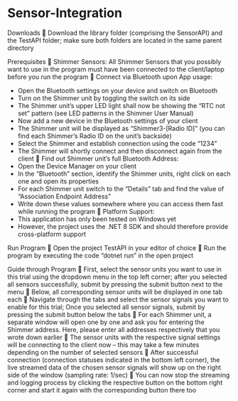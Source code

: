 # Sensor-Integration

Downloads
	Download the library folder (comprising the SensorAPI) and the TestAPI folder; make sure both folders are located in the same parent directory

Prerequisites
	Shimmer Sensors: All Shimmer Sensors that you possibly want to use in the program must have been connected to the client/laptop before you run the program
	Connect via Bluetooth upon App usage: 
-	Open the Bluetooth settings on your device and switch on Bluetooth
-	Turn on the Shimmer unit by toggling the switch on its side
-	The Shimmer unit’s upper LED light shall now be showing the “RTC not set” pattern (see LED patterns in the Shimmer User Manual)
-	Now add a new device in the Bluetooth settings of your client
-	The Shimmer unit will be displayed as “Shimmer3-[Radio ID]” (you can find each Shimmer’s Radio ID on the unit’s backside)
-	Select the Shimmer and establish connection using the code “1234”
-	The Shimmer will shortly connect and then disconnect again from the client
	Find out Shimmer unit’s full Bluetooth Address:
-	Open the Device Manager on your client
-	In the “Bluetooth” section, identify the Shimmer units, right click on each one and open its properties
-	For each Shimmer unit switch to the “Details” tab and find the value of “Association Endpoint Address”
-	Write down these values somewhere where you can access them fast while running the program
	Platform Support:
-	This application has only been tested on Windows yet
-	However, the project uses the .NET 8 SDK and should therefore provide cross-platform support

Run Program
	Open the project TestAPI in your editor of choice
	Run the program by executing the code “dotnet run” in the open project

Guide through Program
	First, select the sensor units you want to use in this trial using the dropdown menu in the top left corner; after you selected all sensors successfully, submit by pressing the submit button next to the menu
	Below, all corresponding sensor units will be displayed in one tab each
	Navigate through the tabs and select the sensor signals you want to enable for this trial; Once you selected all sensor signals, submit by pressing the submit button below the tabs
	For each Shimmer unit, a separate window will open one by one and ask you for entering the Shimmer address. Here, please enter all addresses respectively that you wrote down earlier
	The sensor units with the respective signal settings will be connecting to the client now – this may take a few minutes depending on the number of selected sensors
	After successful connection (connection statuses indicated in the bottom left corner), the live streamed data of the chosen sensor signals will show up on the right side of the window (sampling rate: 1/sec) 
	You can now stop the streaming and logging process by clicking the respective button on the bottom right corner and start it again with the corresponding button there too
